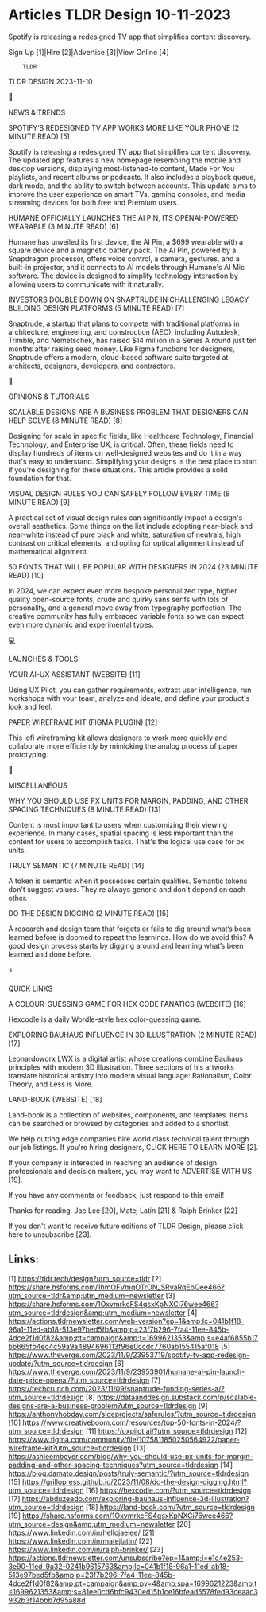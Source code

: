 # Articles TLDR Design 10-11-2023

Spotify is releasing a redesigned TV app that simplifies content
discovery.  

Sign Up [1]|Hire [2]|Advertise [3]|View Online [4] 

		TLDR 

TLDR DESIGN 2023-11-10

📱 

NEWS & TRENDS

 SPOTIFY’S REDESIGNED TV APP WORKS MORE LIKE YOUR PHONE (2 MINUTE
READ) [5] 

 Spotify is releasing a redesigned TV app that simplifies content
discovery. The updated app features a new homepage resembling the
mobile and desktop versions, displaying most-listened-to content, Made
For You playlists, and recent albums or podcasts. It also includes a
playback queue, dark mode, and the ability to switch between accounts.
This update aims to improve the user experience on smart TVs, gaming
consoles, and media streaming devices for both free and Premium users.


 HUMANE OFFICIALLY LAUNCHES THE AI PIN, ITS OPENAI-POWERED WEARABLE (3
MINUTE READ) [6] 

 Humane has unveiled its first device, the AI Pin, a $699 wearable
with a square device and a magnetic battery pack. The AI Pin, powered
by a Snapdragon processor, offers voice control, a camera, gestures,
and a built-in projector, and it connects to AI models through
Humane's AI Mic software. The device is designed to simplify
technology interaction by allowing users to communicate with it
naturally. 

 INVESTORS DOUBLE DOWN ON SNAPTRUDE IN CHALLENGING LEGACY BUILDING
DESIGN PLATFORMS (5 MINUTE READ) [7] 

 Snaptrude, a startup that plans to compete with traditional platforms
in architecture, engineering, and construction (AEC), including
Autodesk, Trimble, and Nemetschek, has raised $14 million in a Series
A round just ten months after raising seed money. Like Figma functions
for designers, Snaptrude offers a modern, cloud-based software suite
targeted at architects, designers, developers, and contractors. 

🚀 

OPINIONS & TUTORIALS

 SCALABLE DESIGNS ARE A BUSINESS PROBLEM THAT DESIGNERS CAN HELP SOLVE
(8 MINUTE READ) [8] 

 Designing for scale in specific fields, like Healthcare Technology,
Financial Technology, and Enterprise UX, is critical. Often, these
fields need to display hundreds of items on well-designed websites and
do it in a way that's easy to understand. Simplifying your designs is
the best place to start if you're designing for these situations. This
article provides a solid foundation for that. 

 VISUAL DESIGN RULES YOU CAN SAFELY FOLLOW EVERY TIME (8 MINUTE READ)
[9] 

 A practical set of visual design rules can significantly impact a
design's overall aesthetics. Some things on the list include adopting
near-black and near-white instead of pure black and white, saturation
of neutrals, high contrast on critical elements, and opting for
optical alignment instead of mathematical alignment. 

 50 FONTS THAT WILL BE POPULAR WITH DESIGNERS IN 2024 (23 MINUTE READ)
[10] 

 In 2024, we can expect even more bespoke personalized type, higher
quality open-source fonts, crude and quirky sans serifs with lots of
personality, and a general move away from typography perfection. The
creative community has fully embraced variable fonts so we can expect
even more dynamic and experimental types. 

💻 

LAUNCHES & TOOLS

 YOUR AI-UX ASSISTANT (WEBSITE) [11] 

 Using UX Pilot, you can gather requirements, extract user
intelligence, run workshops with your team, analyze and ideate, and
define your product's look and feel. 

 PAPER WIREFRAME KIT (FIGMA PLUGIN) [12] 

 This lofi wireframing kit allows designers to work more quickly and
collaborate more efficiently by mimicking the analog process of paper
prototyping. 

🎁 

MISCELLANEOUS

 WHY YOU SHOULD USE PX UNITS FOR MARGIN, PADDING, AND OTHER SPACING
TECHNIQUES (8 MINUTE READ) [13] 

 Content is most important to users when customizing their viewing
experience. In many cases, spatial spacing is less important than the
content for users to accomplish tasks. That's the logical use case for
px units. 

 TRULY SEMANTIC (7 MINUTE READ) [14] 

 A token is semantic when it possesses certain qualities. Semantic
tokens don't suggest values. They're always generic and don't depend
on each other. 

 DO THE DESIGN DIGGING (2 MINUTE READ) [15] 

 A research and design team that forgets or fails to dig around
what’s been learned before is doomed to repeat the learnings. How do
we avoid this? A good design process starts by digging around and
learning what’s been learned and done before. 

⚡ 

QUICK LINKS

 A COLOUR-GUESSING GAME FOR HEX CODE FANATICS (WEBSITE) [16] 

 Hexcodle is a daily Wordle-style hex color-guessing game. 

 EXPLORING BAUHAUS INFLUENCE IN 3D ILLUSTRATION (2 MINUTE READ) [17] 

 Leonardoworx LWX is a digital artist whose creations combine Bauhaus
principles with modern 3D illustration. Three sections of his artworks
translate historical artistry into modern visual language:
Rationalism, Color Theory, and Less is More. 

 LAND-BOOK (WEBSITE) [18] 

 Land-book is a collection of websites, components, and templates.
Items can be searched or browsed by categories and added to a
shortlist. 

 We help cutting edge companies hire world class technical talent
through our job listings. If you're hiring designers, CLICK HERE TO
LEARN MORE [2]. 

If your company is interested in reaching an audience of design
professionals and decision makers, you may want to ADVERTISE WITH US
[19]. 

If you have any comments or feedback, just respond to this email! 

Thanks for reading, 
Jae Lee [20], Matej Latin [21] & Ralph Brinker [22] 

If you don't want to receive future editions of TLDR Design,
please click here to unsubscribe [23]. 

 

Links:
------
[1] https://tldr.tech/design?utm_source=tldr
[2] https://share.hsforms.com/1hmOFVmqOTrON_SRvaRqEbQee466?utm_source=tldr&amp;utm_medium=newsletter
[3] https://share.hsforms.com/1OxvmrkcFS4qsxKpNXCi76wee466?utm_source=tldrdesign&amp;utm_medium=newsletter
[4] https://actions.tldrnewsletter.com/web-version?ep=1&amp;lc=041b1f18-96a1-11ed-ab18-513e97bed5fb&amp;p=23f7b296-7fa4-11ee-845b-4dce2f1d0f82&amp;pt=campaign&amp;t=1699621353&amp;s=e4af6855b17bb665fb4ec4c59a9a4894696113f96e0ccdc7760ab155415af018
[5] https://www.theverge.com/2023/11/9/23953719/spotify-tv-app-redesign-update/?utm_source=tldrdesign
[6] https://www.theverge.com/2023/11/9/23953901/humane-ai-pin-launch-date-price-openai/?utm_source=tldrdesign
[7] https://techcrunch.com/2023/11/09/snaptrude-funding-series-a/?utm_source=tldrdesign
[8] https://dataanddesign.substack.com/p/scalable-designs-are-a-business-problem?utm_source=tldrdesign
[9] https://anthonyhobday.com/sideprojects/saferules/?utm_source=tldrdesign
[10] https://www.creativeboom.com/resources/top-50-fonts-in-2024/?utm_source=tldrdesign
[11] https://uxpilot.ai/?utm_source=tldrdesign
[12] https://www.figma.com/community/file/1075811850250564922/paper-wireframe-kit?utm_source=tldrdesign
[13] https://ashleemboyer.com/blog/why-you-should-use-px-units-for-margin-padding-and-other-spacing-techniques?utm_source=tldrdesign
[14] https://blog.damato.design/posts/truly-semantic/?utm_source=tldrdesign
[15] https://grillopress.github.io/2023/11/08/do-the-design-digging.html?utm_source=tldrdesign
[16] https://hexcodle.com/?utm_source=tldrdesign
[17] https://abduzeedo.com/exploring-bauhaus-influence-3d-illustration?utm_source=tldrdesign
[18] https://land-book.com/?utm_source=tldrdesign
[19] https://share.hsforms.com/1OxvmrkcFS4qsxKpNXCi76wee466?utm_source=design&amp;utm_medium=newsletter
[20] https://www.linkedin.com/in/hellojaelee/
[21] https://www.linkedin.com/in/matejlatin/
[22] https://www.linkedin.com/in/ralph-brinker/
[23] https://actions.tldrnewsletter.com/unsubscribe?ep=1&amp;l=e1c4e253-3e90-11ed-9a32-0241b9615763&amp;lc=041b1f18-96a1-11ed-ab18-513e97bed5fb&amp;p=23f7b296-7fa4-11ee-845b-4dce2f1d0f82&amp;pt=campaign&amp;pv=4&amp;spa=1699621223&amp;t=1699621353&amp;s=81ee0cd6bfc9430ed15b1ce16bfead5578fed93ceaac3932b3f14bbb7d95a88d